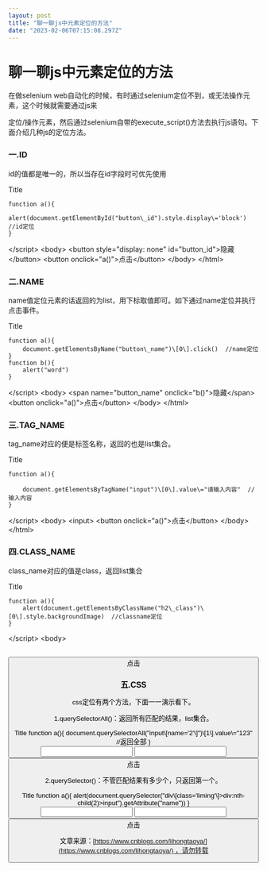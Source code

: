```yaml
---
layout: post
title: "聊一聊js中元素定位的方法"
date: "2023-02-06T07:15:08.297Z"
---
```

聊一聊js中元素定位的方法
=============

在做selenium web自动化的时候，有时通过selenium定位不到，或无法操作元素，这个时候就需要通过js来

定位/操作元素，然后通过selenium自带的execute\_script()方法去执行js语句。下面介绍几种js的定位方法。

### 一.ID

id的值都是唯一的，所以当存在id字段时可优先使用

<!DOCTYPE html\>
<html lang\="en"\>
<head\>
    <meta charset\="UTF-8"\>
    <title\>Title</title\>
</head\>
<script\>

    function a(){
        alert(document.getElementById("button\_id").style.display\='block')  //id定位
    }
</script\>
<body\>
<button style\="display: none" id\="button\_id"\>隐藏</button\>
<button onclick\="a()"\>点击</button\>
</body\>
</html\>

### 二.NAME

name值定位元素的话返回的为list，用下标取值即可。如下通过name定位并执行点击事件。

<!DOCTYPE html\>
<html lang\="en"\>
<head\>
    <meta charset\="UTF-8"\>
    <title\>Title</title\>
</head\>
<script\>

    function a(){
        document.getElementsByName("button\_name")\[0\].click()  //name定位
    }
    function b(){
        alert("word")
    }
</script\>
<body\>
<span name\="button\_name" onclick\="b()"\>隐藏</span\>
<button onclick\="a()"\>点击</button\>
</body\>
</html\>

### 三.TAG\_NAME

tag\_name对应的便是标签名称，返回的也是list集合。

<!DOCTYPE html\>
<html lang\="en"\>
<head\>
    <meta charset\="UTF-8"\>
    <title\>Title</title\>
</head\>
<script\>

    function a(){

        document.getElementsByTagName("input")\[0\].value\="请输入内容"  //输入内容
    }

</script\>
<body\>
<input\>
<button onclick\="a()"\>点击</button\>
</body\>
</html\>

### 四.CLASS\_NAME

class\_name对应的值是class，返回list集合

<!DOCTYPE html\>
<html lang\="en"\>
<head\>
    <meta charset\="UTF-8"\>
    <title\>Title</title\>
</head\>
<script\>

    function a(){
        alert(document.getElementsByClassName("h2\_class")\[0\].style.backgroundImage)  //classname定位
    }
</script\>
<body\>
<h2 class\="h2\_class" style\="display: block; background-image: url('https://static.geetest.com/captcha\_v3/batch/v3/25173/2023-01-3')"\></h2\>
<button onclick\="a()"\>点击</button\>
</body\>
</html\>

### 五.CSS

css定位有两个方法，下面一一演示看下。

1.querySelectorAll()：返回所有匹配的结果，list集合。

<!DOCTYPE html\>
<html lang\="en"\>
<head\>
    <meta charset\="UTF-8"\>
    <title\>Title</title\>
</head\>
<script\>
    function a(){
        document.querySelectorAll("input\[name='2'\]")\[1\].value\="123"  //返回全部
    }
</script\>
<body\>
<div class\="liming"\>
    <div\>
        <input name\="2"\>
    </div\>
    <div\>
        <input name\="2"\>
    </div\>
</div\>
<button onclick\="a()"\>点击</button\>
</body\>
</html\>

2.querySelector()：不管匹配结果有多少个，只返回第一个。

<!DOCTYPE html\>
<html lang\="en"\>
<head\>
    <meta charset\="UTF-8"\>
    <title\>Title</title\>
</head\>
<script\>
    function a(){
        alert(document.querySelector("div\[class='liming'\]>div:nth-child(2)>input").getAttribute("name"))
    }
</script\>
<body\>
<div class\="liming"\>
    <div\>
        <input name\="1"\>
    </div\>
    <div\>
        <input name\="2"\>
    </div\>
</div\>
<button onclick\="a()"\>点击</button\>
</body\>
</html\>

文章来源：[https://www.cnblogs.com/lihongtaoya/](https://www.cnblogs.com/lihongtaoya/) ，请勿转载